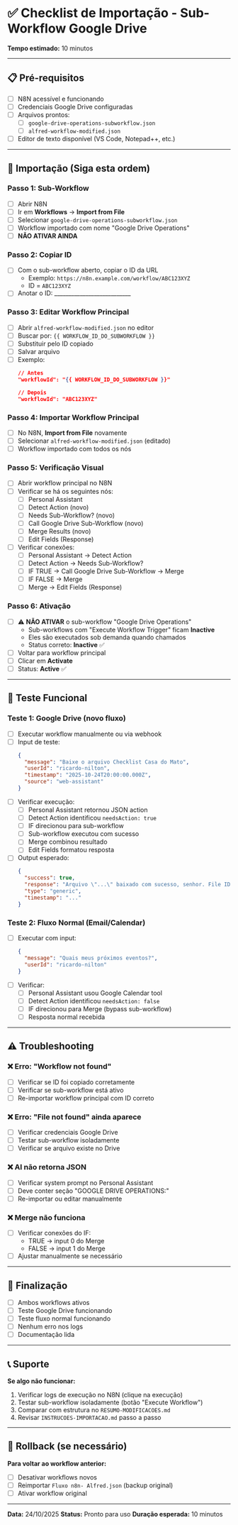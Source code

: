 # ✅ Checklist de Importação - Sub-Workflow Google Drive

**Tempo estimado:** 10 minutos

---

## 📋 Pré-requisitos

- [ ] N8N acessível e funcionando
- [ ] Credenciais Google Drive configuradas
- [ ] Arquivos prontos:
  - [ ] `google-drive-operations-subworkflow.json`
  - [ ] `alfred-workflow-modified.json`
- [ ] Editor de texto disponível (VS Code, Notepad++, etc.)

---

## 🔄 Importação (Siga esta ordem)

### Passo 1: Sub-Workflow
- [ ] Abrir N8N
- [ ] Ir em **Workflows** → **Import from File**
- [ ] Selecionar `google-drive-operations-subworkflow.json`
- [ ] Workflow importado com nome "Google Drive Operations"
- [ ] **NÃO ATIVAR AINDA**

### Passo 2: Copiar ID
- [ ] Com o sub-workflow aberto, copiar o ID da URL
  - Exemplo: `https://n8n.example.com/workflow/ABC123XYZ`
  - ID = `ABC123XYZ`
- [ ] Anotar o ID: ___________________________

### Passo 3: Editar Workflow Principal
- [ ] Abrir `alfred-workflow-modified.json` no editor
- [ ] Buscar por: `{{ WORKFLOW_ID_DO_SUBWORKFLOW }}`
- [ ] Substituir pelo ID copiado
- [ ] Salvar arquivo
- [ ] Exemplo:
  ```json
  // Antes
  "workflowId": "{{ WORKFLOW_ID_DO_SUBWORKFLOW }}"

  // Depois
  "workflowId": "ABC123XYZ"
  ```

### Passo 4: Importar Workflow Principal
- [ ] No N8N, **Import from File** novamente
- [ ] Selecionar `alfred-workflow-modified.json` (editado)
- [ ] Workflow importado com todos os nós

### Passo 5: Verificação Visual
- [ ] Abrir workflow principal no N8N
- [ ] Verificar se há os seguintes nós:
  - [ ] Personal Assistant
  - [ ] Detect Action (novo)
  - [ ] Needs Sub-Workflow? (novo)
  - [ ] Call Google Drive Sub-Workflow (novo)
  - [ ] Merge Results (novo)
  - [ ] Edit Fields (Response)
- [ ] Verificar conexões:
  - [ ] Personal Assistant → Detect Action
  - [ ] Detect Action → Needs Sub-Workflow?
  - [ ] IF TRUE → Call Google Drive Sub-Workflow → Merge
  - [ ] IF FALSE → Merge
  - [ ] Merge → Edit Fields (Response)

### Passo 6: Ativação
- [ ] ⚠️ **NÃO ATIVAR** o sub-workflow "Google Drive Operations"
  - Sub-workflows com "Execute Workflow Trigger" ficam **Inactive**
  - Eles são executados sob demanda quando chamados
  - Status correto: **Inactive** ✅
- [ ] Voltar para workflow principal
- [ ] Clicar em **Activate**
- [ ] Status: **Active** ✅

---

## 🧪 Teste Funcional

### Teste 1: Google Drive (novo fluxo)
- [ ] Executar workflow manualmente ou via webhook
- [ ] Input de teste:
  ```json
  {
    "message": "Baixe o arquivo Checklist Casa do Mato",
    "userId": "ricardo-nilton",
    "timestamp": "2025-10-24T20:00:00.000Z",
    "source": "web-assistant"
  }
  ```
- [ ] Verificar execução:
  - [ ] Personal Assistant retornou JSON action
  - [ ] Detect Action identificou `needsAction: true`
  - [ ] IF direcionou para sub-workflow
  - [ ] Sub-workflow executou com sucesso
  - [ ] Merge combinou resultado
  - [ ] Edit Fields formatou resposta
- [ ] Output esperado:
  ```json
  {
    "success": true,
    "response": "Arquivo \"...\" baixado com sucesso, senhor. File ID: ...",
    "type": "generic",
    "timestamp": "..."
  }
  ```

### Teste 2: Fluxo Normal (Email/Calendar)
- [ ] Executar com input:
  ```json
  {
    "message": "Quais meus próximos eventos?",
    "userId": "ricardo-nilton"
  }
  ```
- [ ] Verificar:
  - [ ] Personal Assistant usou Google Calendar tool
  - [ ] Detect Action identificou `needsAction: false`
  - [ ] IF direcionou para Merge (bypass sub-workflow)
  - [ ] Resposta normal recebida

---

## ⚠️ Troubleshooting

### ❌ Erro: "Workflow not found"
- [ ] Verificar se ID foi copiado corretamente
- [ ] Verificar se sub-workflow está ativo
- [ ] Re-importar workflow principal com ID correto

### ❌ Erro: "File not found" ainda aparece
- [ ] Verificar credenciais Google Drive
- [ ] Testar sub-workflow isoladamente
- [ ] Verificar se arquivo existe no Drive

### ❌ AI não retorna JSON
- [ ] Verificar system prompt no Personal Assistant
- [ ] Deve conter seção "GOOGLE DRIVE OPERATIONS:"
- [ ] Re-importar ou editar manualmente

### ❌ Merge não funciona
- [ ] Verificar conexões do IF:
  - TRUE → input 0 do Merge
  - FALSE → input 1 do Merge
- [ ] Ajustar manualmente se necessário

---

## 🎉 Finalização

- [ ] Ambos workflows ativos
- [ ] Teste Google Drive funcionando
- [ ] Teste fluxo normal funcionando
- [ ] Nenhum erro nos logs
- [ ] Documentação lida

---

## 📞 Suporte

**Se algo não funcionar:**

1. Verificar logs de execução no N8N (clique na execução)
2. Testar sub-workflow isoladamente (botão "Execute Workflow")
3. Comparar com estrutura no `RESUMO-MODIFICACOES.md`
4. Revisar `INSTRUCOES-IMPORTACAO.md` passo a passo

---

## 🔄 Rollback (se necessário)

**Para voltar ao workflow anterior:**

- [ ] Desativar workflows novos
- [ ] Reimportar `Fluxo n8n- Alfred.json` (backup original)
- [ ] Ativar workflow original

---

**Data:** 24/10/2025
**Status:** Pronto para uso
**Duração esperada:** 10 minutos
